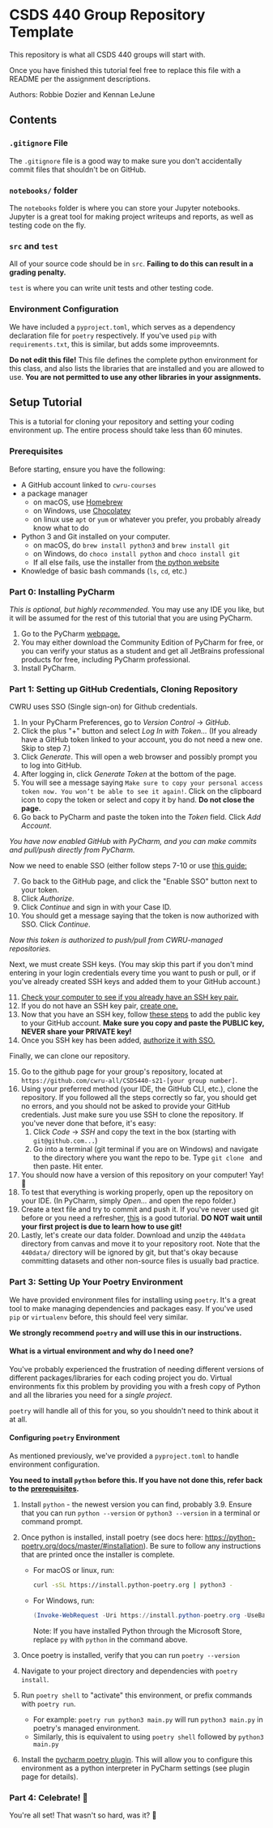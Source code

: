 # CSDS 440 Group Repository Template

This repository is what all CSDS 440 groups will start with.

Once you have finished this tutorial feel free to replace this file with a README per the assignment descriptions.

Authors: Robbie Dozier and Kennan LeJune

## Contents

### `.gitignore` File

The `.gitignore` file is a good way to make sure you don't accidentally commit files that shouldn't be on GitHub.

### `notebooks/` folder

The `notebooks` folder is where you can store your Jupyter notebooks. Jupyter is a great tool for making project
writeups and reports, as well as testing code on the fly.

### `src` and `test`

All of your source code should be in `src`. **Failing to do this can result in a grading penalty.**

`test` is where you can write unit tests and other testing code.

### Environment Configuration

We have included a `pyproject.toml`, which serves as a dependency declaration file for `poetry` respectively.
If you've used `pip` with `requirements.txt`, this is similar, but adds some improveemnts.

**Do not edit this file!** This file defines the complete python environment for this class,
and also lists the libraries that are installed and you are allowed to use. **You are not permitted to use any other libraries in your assignments.**

## Setup Tutorial

This is a tutorial for cloning your repository and setting your coding environment up. The entire process should take
less than 60 minutes.

### Prerequisites

Before starting, ensure you have the following:

- A GitHub account linked to `cwru-courses`
- a package manager
  - on macOS, use [Homebrew](https://brew.sh/)
  - on Windows, use [Chocolatey](https://chocolatey.org/)
  - on linux use `apt` or `yum` or whatever you prefer, you probably already know what to do
- Python 3 and Git installed on your computer.
  - on macOS, do `brew install python3` and `brew install git`
  - on Windows, do `choco install python` and `choco install git`
  - If all else fails, use the installer from [the python website](https://www.python.org/downloads/release/python-397/)
- Knowledge of basic bash commands (`ls`, `cd`, etc.)

### Part 0: Installing PyCharm

_This is optional, but highly recommended._ You may use any IDE you like, but it will be assumed for the rest of this
tutorial that you are using PyCharm.

1. Go to the PyCharm [webpage.](https://www.jetbrains.com/pycharm/)
2. You may either download the Community Edition of PyCharm for free, or you can verify your status as a student and get
   all JetBrains professional products for free, including PyCharm professional.
3. Install PyCharm.

### Part 1: Setting up GitHub Credentials, Cloning Repository

CWRU uses SSO (Single sign-on) for Github credentials.

1. In your PyCharm Preferences, go to _Version Control_ → _GitHub_.
2. Click the plus "+" button and select _Log In with Token..._ (If you already have a GitHub token linked to your
   account, you do not need a new one. Skip to step 7.)
3. Click _Generate_. This will open a web browser and possibly prompt you to log into GitHub.
4. After logging in, click _Generate Token_ at the bottom of the page.
5. You will see a message saying `Make sure to copy your personal access token now. You won’t be able to see it again!`.
   Click on the clipboard icon to copy the token or select and copy it by hand. **Do not close the page.**
6. Go back to PyCharm and paste the token into the _Token_ field. Click _Add Account_.

_You have now enabled GitHub with PyCharm, and you can make commits and pull/push directly from PyCharm._

Now we need to enable SSO (either follow steps 7-10 or
use [this guide:](https://docs.github.com/en/github/authenticating-to-github/authenticating-with-saml-single-sign-on/authorizing-a-personal-access-token-for-use-with-saml-single-sign-on)

7. Go back to the GitHub page, and click the "Enable SSO" button next to your token.
8. Click _Authorize_.
9. Click _Continue_ and sign in with your Case ID.
10. You should get a message saying that the token is now authorized with SSO. Click _Continue_.

_Now this token is authorized to push/pull from CWRU-managed repositories._

Next, we must create SSH keys. (You may skip this part if you don't mind entering in your login credentials every time
you want to push or pull, or if you've already created SSH keys and added them to your GitHub account.)

11. [Check your computer to see if you already have an SSH key pair.](https://www.techrepublic.com/article/how-to-view-your-ssh-keys-in-linux-macos-and-windows/)
12. If you do not have an SSH key
    pair, [create one.](https://docs.github.com/en/github/authenticating-to-github/connecting-to-github-with-ssh/generating-a-new-ssh-key-and-adding-it-to-the-ssh-agent)
13. Now that you have an SSH key,
    follow [these steps](https://docs.github.com/en/github/authenticating-to-github/connecting-to-github-with-ssh/adding-a-new-ssh-key-to-your-github-account)
    to add the public key to your GitHub account.
    **Make sure you copy and paste the PUBLIC key, NEVER share your PRIVATE key!**
14. Once you SSH key has been
    added, [authorize it with SSO.](https://docs.github.com/en/github/authenticating-to-github/authenticating-with-saml-single-sign-on/authorizing-an-ssh-key-for-use-with-saml-single-sign-on)

Finally, we can clone our repository.

15. Go to the github page for your group's repository, located at
    `https://github.com/cwru-all/CSDS440-s21-[your group number]`.
16. Using your preferred method (your IDE, the GitHub CLI, etc.), clone the repository. If you followed all the steps
    correctly so far, you should get no errors, and you should not be asked to provide your GitHub credentials. Just
    make sure you use SSH to clone the repository. If you've never done that before, it's easy:
    1. Click _Code_ → _SSH_ and copy the text in the box (starting with `git@github.com...`)
    2. Go into a terminal (git terminal if you are on Windows) and navigate to the directory where you want the repo to
       be. Type `git clone ` and then paste. Hit enter.
17. You should now have a version of this repository on your computer! Yay! 🎉
18. To test that everything is working properly, open up the repository on your IDE. (In PyCharm, simply _Open..._ and
    open the repo folder.)
19. Create a text file and try to commit and push it. If you've never used git before or you need a refresher,
    [this](https://rogerdudler.github.io/git-guide/) is a good tutorial. **DO NOT wait until your first project is due
    to learn how to use git!**
20. Lastly, let's create our data folder. Download and unzip the `440data` directory from canvas and move it to your
    repository root. Note that the `440data/` directory will be ignored by git, but that's okay because committing
    datasets and other non-source files is usually bad practice.

### Part 3: Setting Up Your Poetry Environment

We have provided environment files for installing using `poetry`.
It's a great tool to make managing dependencies and packages easy.
If you've used `pip` or `virtualenv` before, this should feel very similar.

**We strongly recommend `poetry` and will use this in our instructions.**

#### What is a virtual environment and why do I need one?

You've probably experienced the frustration of needing different versions of different
packages/libraries for each coding project you do. Virtual environments fix this
problem by providing you with a fresh copy of Python and all the
libraries you need for a _single project_.

`poetry` will handle all of this for you, so you shouldn't need to think about it at all.

#### Configuring `poetry` Environment

As mentioned previously, we've provided a `pyproject.toml` to handle environment configuration.

**You need to install `python` before this. If you have not done this, refer back to the [prerequisites](#Prerequisites).**

1. Install `python` - the newest version you can find, probably 3.9. Ensure that you can run `python --version` or `python3 --version` in a terminal or command prompt.
2. Once python is installed, install poetry (see docs here: https://python-poetry.org/docs/master/#installation). Be sure to follow any instructions that are printed once the installer is complete.

   - For macOS or linux, run:

     ```bash
     curl -sSL https://install.python-poetry.org | python3 -
     ```

   - For Windows, run:

     ```powershell
     (Invoke-WebRequest -Uri https://install.python-poetry.org -UseBasicParsing).Content | py -
     ```
     Note: If you have installed Python through the Microsoft Store, replace `py` with `python` in the command above.

3. Once poetry is installed, verify that you can run `poetry --version`
4. Navigate to your project directory and dependencies with `poetry install`.
5. Run `poetry shell` to "activate" this environment, or prefix commands with `poetry run`.
   - For example: `poetry run python3 main.py` will run `python3 main.py` in poetry's managed environment.
   - Similarly, this is equivalent to using `poetry shell` followed by `python3 main.py`
6. Install the [pycharm poetry plugin](https://plugins.jetbrains.com/plugin/14307-poetry). This will allow you to configure this environment as a python interpreter in PyCharm settings (see plugin page for details).

### Part 4: Celebrate! 🎉

You're all set! That wasn't so hard, was it? 🥳
